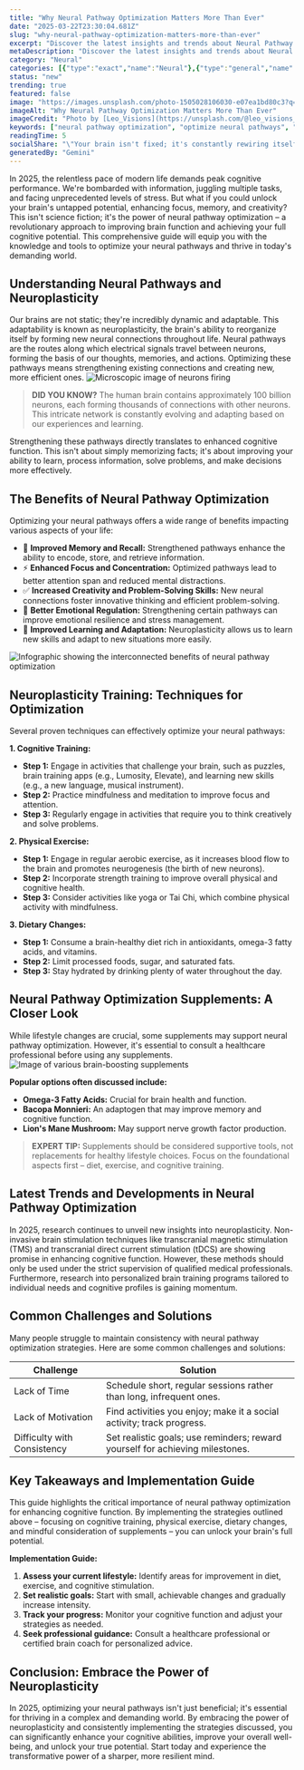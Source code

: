 ```yaml
---
title: "Why Neural Pathway Optimization Matters More Than Ever"
date: "2025-03-22T23:30:04.681Z"
slug: "why-neural-pathway-optimization-matters-more-than-ever"
excerpt: "Discover the latest insights and trends about Neural Pathway Optimization. This comprehensive guide covers everything you need to know about Neural Pathway Optimization in 2025."
metaDescription: "Discover the latest insights and trends about Neural Pathway Optimization. This comprehensive guide covers everything you need to know about Neural Pathway..."
category: "Neural"
categories: [{"type":"exact","name":"Neural"},{"type":"general","name":"Cognitive Science"},{"type":"medium","name":"Brain-Computer Interfaces"},{"type":"specific","name":"Neuroprosthetics"},{"type":"niche","name":"Targeted Neuroplasticity"}]
status: "new"
trending: true
featured: false
image: "https://images.unsplash.com/photo-1505028106030-e07ea1bd80c3?q=85&w=1200&fit=max&fm=webp&auto=compress"
imageAlt: "Why Neural Pathway Optimization Matters More Than Ever"
imageCredit: "Photo by [Leo_Visions](https://unsplash.com/@leo_visions_) on Unsplash"
keywords: ["neural pathway optimization", "optimize neural pathways", "neuroplasticity training", "enhance brain function", "improve cognitive function", "best brain optimization techniques", "neural pathway optimization supplements", "cognitive enhancement supplements", "boost brainpower naturally", "neural pathway optimization exercises"]
readingTime: 5
socialShare: "\"Your brain isn't fixed; it's constantly rewiring itself.  Mastering neural pathway optimization is the key to unlocking your brain's untapped potential and achieving peak cognitive performance.\""
generatedBy: "Gemini"
---
```




In 2025, the relentless pace of modern life demands peak cognitive performance.  We're bombarded with information, juggling multiple tasks, and facing unprecedented levels of stress.  But what if you could unlock your brain's untapped potential, enhancing focus, memory, and creativity?  This isn't science fiction; it's the power of neural pathway optimization – a revolutionary approach to improving brain function and achieving your full cognitive potential. This comprehensive guide will equip you with the knowledge and tools to optimize your neural pathways and thrive in today's demanding world.

## Understanding Neural Pathways and Neuroplasticity

Our brains are not static; they're incredibly dynamic and adaptable.  This adaptability is known as neuroplasticity, the brain's ability to reorganize itself by forming new neural connections throughout life.  Neural pathways are the routes along which electrical signals travel between neurons, forming the basis of our thoughts, memories, and actions.  Optimizing these pathways means strengthening existing connections and creating new, more efficient ones. ![Microscopic image of neurons firing](https://images.unsplash.com/photo-1546844515-03c1ae7c07dc?q=85&w=1200&fit=max&fm=webp&auto=compress)

> **DID YOU KNOW?**  The human brain contains approximately 100 billion neurons, each forming thousands of connections with other neurons. This intricate network is constantly evolving and adapting based on our experiences and learning.

Strengthening these pathways directly translates to enhanced cognitive function.  This isn't about simply memorizing facts; it's about improving your ability to learn, process information, solve problems, and make decisions more effectively.

## The Benefits of Neural Pathway Optimization

Optimizing your neural pathways offers a wide range of benefits impacting various aspects of your life:

* 🔑 **Improved Memory and Recall:**  Strengthened pathways enhance the ability to encode, store, and retrieve information.
* ⚡ **Enhanced Focus and Concentration:**  Optimized pathways lead to better attention span and reduced mental distractions.
* ✅ **Increased Creativity and Problem-Solving Skills:**  New neural connections foster innovative thinking and efficient problem-solving.
* 🧠 **Better Emotional Regulation:**  Strengthening certain pathways can improve emotional resilience and stress management.
* 🚀 **Improved Learning and Adaptation:**  Neuroplasticity allows us to learn new skills and adapt to new situations more easily.

![Infographic showing the interconnected benefits of neural pathway optimization](https://images.unsplash.com/photo-1501889088093-90b27410d97e?q=85&w=1200&fit=max&fm=webp&auto=compress)

## Neuroplasticity Training: Techniques for Optimization

Several proven techniques can effectively optimize your neural pathways:

**1. Cognitive Training:**

* **Step 1:** Engage in activities that challenge your brain, such as puzzles, brain training apps (e.g., Lumosity, Elevate), and learning new skills (e.g., a new language, musical instrument).
* **Step 2:**  Practice mindfulness and meditation to improve focus and attention.
* **Step 3:**  Regularly engage in activities that require you to think creatively and solve problems.

**2. Physical Exercise:**

* **Step 1:**  Engage in regular aerobic exercise, as it increases blood flow to the brain and promotes neurogenesis (the birth of new neurons).
* **Step 2:**  Incorporate strength training to improve overall physical and cognitive health.
* **Step 3:**  Consider activities like yoga or Tai Chi, which combine physical activity with mindfulness.

**3. Dietary Changes:**

* **Step 1:**  Consume a brain-healthy diet rich in antioxidants, omega-3 fatty acids, and vitamins.
* **Step 2:**  Limit processed foods, sugar, and saturated fats.
* **Step 3:**  Stay hydrated by drinking plenty of water throughout the day.

## Neural Pathway Optimization Supplements: A Closer Look

While lifestyle changes are crucial, some supplements may support neural pathway optimization.  However, it's essential to consult a healthcare professional before using any supplements.  ![Image of various brain-boosting supplements](https://images.unsplash.com/photo-1438211891462-006dc8998ef1?q=85&w=1200&fit=max&fm=webp&auto=compress)

**Popular options often discussed include:**

* **Omega-3 Fatty Acids:** Crucial for brain health and function.
* **Bacopa Monnieri:**  An adaptogen that may improve memory and cognitive function.
* **Lion's Mane Mushroom:**  May support nerve growth factor production.

> **EXPERT TIP:**  Supplements should be considered supportive tools, not replacements for healthy lifestyle choices.  Focus on the foundational aspects first – diet, exercise, and cognitive training.

## Latest Trends and Developments in Neural Pathway Optimization

In 2025, research continues to unveil new insights into neuroplasticity.  Non-invasive brain stimulation techniques like transcranial magnetic stimulation (TMS) and transcranial direct current stimulation (tDCS) are showing promise in enhancing cognitive function.  However, these methods should only be used under the strict supervision of qualified medical professionals.  Furthermore, research into personalized brain training programs tailored to individual needs and cognitive profiles is gaining momentum.

## Common Challenges and Solutions

Many people struggle to maintain consistency with neural pathway optimization strategies.  Here are some common challenges and solutions:

| Challenge                     | Solution                                                                    |
|------------------------------|----------------------------------------------------------------------------|
| Lack of Time                  | Schedule short, regular sessions rather than long, infrequent ones.           |
| Lack of Motivation            | Find activities you enjoy; make it a social activity; track progress.         |
| Difficulty with Consistency  | Set realistic goals; use reminders; reward yourself for achieving milestones. |

## Key Takeaways and Implementation Guide

This guide highlights the critical importance of neural pathway optimization for enhancing cognitive function. By implementing the strategies outlined above – focusing on cognitive training, physical exercise, dietary changes, and mindful consideration of supplements – you can unlock your brain's full potential.

**Implementation Guide:**

1. **Assess your current lifestyle:** Identify areas for improvement in diet, exercise, and cognitive stimulation.
2. **Set realistic goals:** Start with small, achievable changes and gradually increase intensity.
3. **Track your progress:** Monitor your cognitive function and adjust your strategies as needed.
4. **Seek professional guidance:** Consult a healthcare professional or certified brain coach for personalized advice.

## Conclusion: Embrace the Power of Neuroplasticity

In 2025, optimizing your neural pathways isn't just beneficial; it's essential for thriving in a complex and demanding world. By embracing the power of neuroplasticity and consistently implementing the strategies discussed, you can significantly enhance your cognitive abilities, improve your overall well-being, and unlock your true potential. Start today and experience the transformative power of a sharper, more resilient mind.


